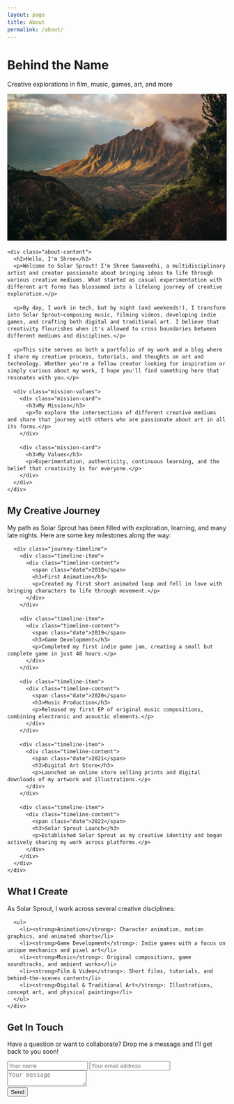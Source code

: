 ```yaml
---
layout: page
title: About
permalink: /about/
---
```


<div class="about-page">
  <div class="about-header">
    <h1>Behind the Name</h1>
    <p class="subtitle">Creative explorations in film, music, games, art, and more</p>
  </div>
  
  <div class="about-section">
    <div class="about-image-container">
      <img src="/assets/images/about-image.jpg" alt="Shree Samavedhi - Solar Sprout">
    </div>
    
    <div class="about-content">
      <h2>Hello, I'm Shree</h2>
      <p>Welcome to Solar Sprout! I'm Shree Samavedhi, a multidisciplinary artist and creator passionate about bringing ideas to life through various creative mediums. What started as casual experimentation with different art forms has blossomed into a lifelong journey of creative exploration.</p>
      
      <p>By day, I work in tech, but by night (and weekends!), I transform into Solar Sprout—composing music, filming videos, developing indie games, and crafting both digital and traditional art. I believe that creativity flourishes when it's allowed to cross boundaries between different mediums and disciplines.</p>
      
      <p>This site serves as both a portfolio of my work and a blog where I share my creative process, tutorials, and thoughts on art and technology. Whether you're a fellow creator looking for inspiration or simply curious about my work, I hope you'll find something here that resonates with you.</p>
      
      <div class="mission-values">
        <div class="mission-card">
          <h3>My Mission</h3>
          <p>To explore the intersections of different creative mediums and share that journey with others who are passionate about art in all its forms.</p>
        </div>
        
        <div class="mission-card">
          <h3>My Values</h3>
          <p>Experimentation, authenticity, continuous learning, and the belief that creativity is for everyone.</p>
        </div>
      </div>
    </div>
  </div>
  
  <div class="about-section">
    <div class="about-content">
      <h2>My Creative Journey</h2>
      <p>My path as Solar Sprout has been filled with exploration, learning, and many late nights. Here are some key milestones along the way:</p>
      
      <div class="journey-timeline">
        <div class="timeline-item">
          <div class="timeline-content">
            <span class="date">2018</span>
            <h3>First Animation</h3>
            <p>Created my first short animated loop and fell in love with bringing characters to life through movement.</p>
          </div>
        </div>
        
        <div class="timeline-item">
          <div class="timeline-content">
            <span class="date">2019</span>
            <h3>Game Development</h3>
            <p>Completed my first indie game jam, creating a small but complete game in just 48 hours.</p>
          </div>
        </div>
        
        <div class="timeline-item">
          <div class="timeline-content">
            <span class="date">2020</span>
            <h3>Music Production</h3>
            <p>Released my first EP of original music compositions, combining electronic and acoustic elements.</p>
          </div>
        </div>
        
        <div class="timeline-item">
          <div class="timeline-content">
            <span class="date">2021</span>
            <h3>Digital Art Store</h3>
            <p>Launched an online store selling prints and digital downloads of my artwork and illustrations.</p>
          </div>
        </div>
        
        <div class="timeline-item">
          <div class="timeline-content">
            <span class="date">2022</span>
            <h3>Solar Sprout Launch</h3>
            <p>Established Solar Sprout as my creative identity and began actively sharing my work across platforms.</p>
          </div>
        </div>
      </div>
    </div>
  </div>
  
  <div class="about-section">
    <div class="about-content">
      <h2>What I Create</h2>
      <p>As Solar Sprout, I work across several creative disciplines:</p>
      
      <ul>
        <li><strong>Animation</strong>: Character animation, motion graphics, and animated shorts</li>
        <li><strong>Game Development</strong>: Indie games with a focus on unique mechanics and pixel art</li>
        <li><strong>Music</strong>: Original compositions, game soundtracks, and ambient works</li>
        <li><strong>Film & Video</strong>: Short films, tutorials, and behind-the-scenes content</li>
        <li><strong>Digital & Traditional Art</strong>: Illustrations, concept art, and physical paintings</li>
      </ul>
    </div>
  </div>
  
  <div class="about-section newsletter get-in-touch">
    <div class="newsletter-container">
      <h2>Get In Touch</h2>
      <p>Have a question or want to collaborate? Drop me a message and I'll get back to you soon!</p>
      <form class="newsletter-form contact-form" action="https://formspree.io/f/xnndplpj" method="POST">
        <div class="form-fields">
          <input type="text" name="name" placeholder="Your name" required>
          <input type="email" name="email" placeholder="Your email address" required>
          <textarea name="message" placeholder="Your message" required></textarea>
        </div>
        <button type="submit">Send</button>
      </form>
    </div>
  </div>
</div>
